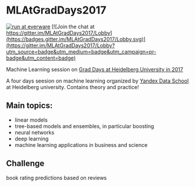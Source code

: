 # MLAtGradDays2017
[![run at everware](https://img.shields.io/badge/run%20me-@everware-blue.svg?style=flat)](https://everware.rep.school.yandex.net/hub/oauth_login?repourl=https://github.com/yandexdataschool/MLAtGradDays2017.git)
[![Join the chat at https://gitter.im/MLAtGradDays2017/Lobby](https://badges.gitter.im/MLAtGradDays2017/Lobby.svg)](https://gitter.im/MLAtGradDays2017/Lobby?utm_source=badge&utm_medium=badge&utm_campaign=pr-badge&utm_content=badge)

Machine Learning session on [Grad Days at Heidelberg University in 2017](http://gsfp.physi.uni-heidelberg.de/graddays/index.php?m=2&s=13)

A four days seesion on machine learning organized by [Yandex Data School](https://yandexdataschool.com/) at Heidelberg university. Contains theory and practice!

## Main topics:

- linear models
- tree-based models and ensembles, in particular boosting
- neural networks
- deep learning
- machine learning applications in business and science

## Challenge

book rating predictions based on reviews 
